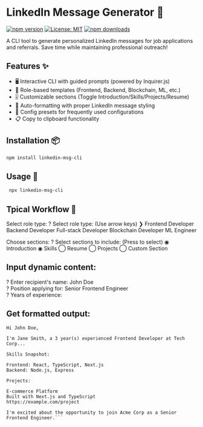 # LinkedIn Message Generator 💼

[![npm version](https://img.shields.io/npm/v/linkedin-msg-cli)](https://www.npmjs.com/package/linkedin-message-gen)
[![License: MIT](https://img.shields.io/badge/License-MIT-blue.svg)](https://opensource.org/licenses/MIT)
[![npm downloads](https://img.shields.io/npm/dm/linkedin-msg-cli)](https://www.npmtrends.com/linkedin-message-gen)

A CLI tool to generate personalized LinkedIn messages for job applications and referrals. Save time while maintaining professional outreach!


## Features ✨

- 🖥 Interactive CLI with guided prompts (powered by Inquirer.js)
- 📂 Role-based templates (Frontend, Backend, Blockchain, ML, etc.)
- 🎚 Customizable sections (Toggle Introduction/Skills/Projects/Resume)
- 🔗 Auto-formatting with proper LinkedIn message styling
- 📝 Config presets for frequently used configurations
- 📋 Copy to clipboard functionality

## Installation 📦

```bash
npm install linkedin-msg-cli
```


## Usage 🚀

```bash
 npx linkedin-msg-cli
 ```




## Tpical Workflow 🔄

Select role type:
? Select role type: (Use arrow keys)
❯ Frontend Developer 
  Backend Developer
  Full-stack Developer
  Blockchain Developer
  ML Engineer



Choose sections:
? Select sections to include: (Press <space> to select)
◉ Introduction
◉ Skills
◯ Resume
◯ Projects
◯ Custom Section


## Input dynamic content:

? Enter recipient's name: John Doe  
? Position applying for: Senior Frontend Engineer  
? Years of experience:  



## Get formatted output:

```
Hi John Doe,

I'm Jane Smith, a 3 year(s) experienced Frontend Developer at Tech Corp...

Skills Snapshot:

Frontend: React, TypeScript, Next.js
Backend: Node.js, Express

Projects:

E-commerce Platform
Built with Next.js and TypeScript
https://example.com/project

I'm excited about the opportunity to join Acme Corp as a Senior Frontend Engineer.```
